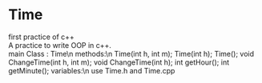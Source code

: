 # Time
first practice of c++<br />
A practice to write OOP in c++.<br />
main Class : Time\n
methods:\n
	Time(int h, int m);
	Time(int h);
	Time();
	void ChangeTime(int h, int m);
	void ChangeTime(int h);
	int getHour();
	int getMinute();
variables:\n
use Time.h and Time.cpp

